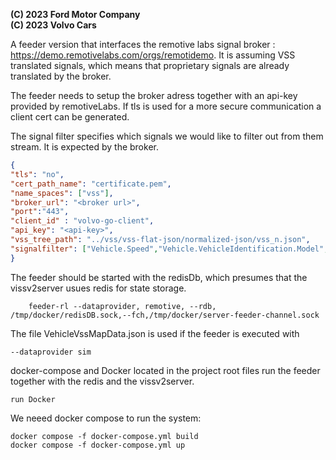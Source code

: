 **(C) 2023 Ford Motor Company**<br>
**(C) 2023 Volvo Cars**<br>

A feeder version that interfaces the remotive labs signal broker : https://demo.remotivelabs.com/orgs/remotidemo.
It is assuming VSS translated signals, which means that proprietary signals are already translated by the broker.

The feeder needs to setup the broker adress together with an api-key provided by remotiveLabs. If tls is used for a more 
secure communication a client cert can be generated. 

The signal filter specifies which signals we would like to filter out from them stream. It is expected by the broker.


```json
{
"tls": "no",
"cert_path_name": "certificate.pem",
"name_spaces": ["vss"],
"broker_url": "<broker url>",
"port":"443",
"client_id" : "volvo-go-client",
"api_key": "<api-key>",
"vss_tree_path": "../vss/vss-flat-json/normalized-json/vss_n.json",
"signalfilter": ["Vehicle.Speed","Vehicle.VehicleIdentification.Model","Vehicle.VehicleIdentification.VIN"]
}
```

The feeder should be started with the redisDb, which presumes that the vissv2server usues redis for state storage.
```
    feeder-rl --dataprovider, remotive, --rdb, /tmp/docker/redisDB.sock,--fch,/tmp/docker/server-feeder-channel.sock
```

The file VehicleVssMapData.json is used if the feeder is executed with
```
--dataprovider sim
```

docker-compose and Docker located in the project root files run the feeder together with the redis and the vissv2server.
```
run Docker
```
We neeed docker compose to run the system:
```
docker compose -f docker-compose.yml build
docker compose -f docker-compose.yml up
```


